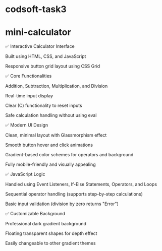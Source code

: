 # codsoft-task3

# mini-calculator

✅ Interactive Calculator Interface

Built using HTML, CSS, and JavaScript

Responsive button grid layout using CSS Grid

✅ Core Functionalities

Addition, Subtraction, Multiplication, and Division

Real-time input display

Clear (C) functionality to reset inputs

Safe calculation handling without using eval

✅ Modern UI Design

Clean, minimal layout with Glassmorphism effect

Smooth button hover and click animations

Gradient-based color schemes for operators and background

Fully mobile-friendly and visually appealing

✅ JavaScript Logic

Handled using Event Listeners, If-Else Statements, Operators, and Loops

Sequential operator handling (supports step-by-step calculations)

Basic input validation (division by zero returns "Error")

✅ Customizable Background

Professional dark gradient background

Floating transparent shapes for depth effect

Easily changeable to other gradient themes
